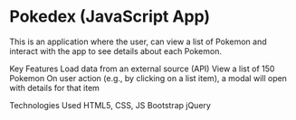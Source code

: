 # Pokedex (JavaScript App)

This is an application where the user, can view a list of Pokemon and interact with the app to see details about each Pokemon.

Key Features
Load data from an external source (API)
View a list of 150 Pokemon
On user action (e.g., by clicking on a list item), a modal will open with details for that item

Technologies Used
HTML5, CSS, JS
Bootstrap
jQuery

